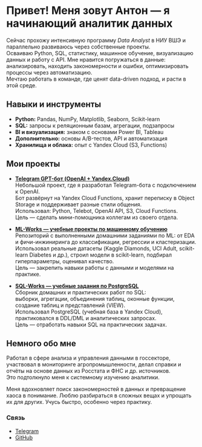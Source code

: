 # Привет! Меня зовут Антон — я начинающий аналитик данных

Сейчас прохожу интенсивную программу *Data Analyst* в НИУ ВШЭ и параллельно развиваюсь через собственные проекты.  
Осваиваю Python, SQL, статистику, машинное обучение, визуализацию данных и работу с API. Мне нравится погружаться в данные: анализировать, находить закономерности и ошибки, оптимизировать процессы через автоматизацию.  
Мечтаю работать в команде, где ценят data-driven подход, и расти в этой среде.


## Навыки и инструменты
- **Python:** Pandas, NumPy, Matplotlib, Seaborn, Scikit-learn  
- **SQL:** запросы к реляционным базам, агрегации, подзапросы  
- **BI и визуализация:** знаком с основами Power BI, Tableau  
- **Дополнительно:** основы A/B-тестов, API и автоматизация  
- **Хранилища и облака:** опыт с Yandex Cloud (S3, Functions)  


## Мои проекты
- **[Telegram GPT-бот (OpenAI + Yandex.Cloud)](https://github.com/antgursky/telegram_bot_api_gpt)**  
  Небольшой проект, где я разработал Telegram-бота с подключением к OpenAI.  
  Бот развёрнут на Yandex Cloud Functions, хранит переписку в Object Storage и поддерживает разные стили общения.  
  Использовал: Python, Telebot, OpenAI API, S3, Cloud Functions.  
  Цель — сделать мини-помощника коллегам из своего отдела.

- **[ML-Works — учебные проекты по машинному обучению](https://github.com/antgursky/ML-Works)**  
  Репозиторий с выполненными домашними заданиями по ML: от EDA и фичи-инжиниринга до классификации, регрессии и кластеризации.  
  Использовал реальные датасеты (Kaggle Diamonds, UCI Adult, scikit-learn Diabetes и др.), строил модели в scikit-learn, подбирал гиперпараметры, оценивал качество.  
  Цель — закрепить навыки работы с данными и моделями на практике.

- **[SQL-Works — учебные задания по PostgreSQL](https://github.com/antgursky/SQL-Works)**  
  Сборник домашних и практических работ по SQL:  
  выборки, агрегации, объединения таблиц, оконные функции, создание таблиц и представлений (VIEW).  
  Использовал PostgreSQL (учебная база в Yandex Cloud), практиковался в DDL/DML и аналитических запросах.  
  Цель — отработать навыки SQL на практических задачах.



## Немного обо мне
Работал в сфере анализа и управления данными в госсекторе, участвовал в мониторинге агропромышленности, делал справки и отчёты на основе данных из Росстата и ФНС и др. источников.  
Это подтолкнуло меня к системному изучению аналитики.

Меня вдохновляет поиск закономерностей в данных и превращение хаоса в понимание. Люблю разбираться в сложных вещах и упрощать их для других. Учусь быстро, особенно через практику.


###  Связь

- [Telegram](https://t.me/anton_gurskiy)  
- [GitHub](https://github.com/antgursky)  
